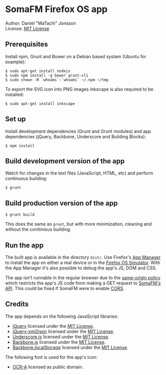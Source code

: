 # SomaFM Firefox OS app

Author: Daniel "MaTachi" Jonsson  
License: [MIT License](LICENSE.md)

## Prerequisites

Install npm, Grunt and Bower on a Debian based system (Ubuntu for example):

    $ sudo apt-get install nodejs
    $ sudo npm install -g bower grunt-cli
    $ sudo chown -R `whoami`:`whoami` ~/.npm ~/tmp

To export the SVG icon into PNG images Inkscape is also required to be
installed:

    $ sudo apt-get install inkscape

## Set up

Install development dependencies (Grunt and Grunt modules) and app dependencies
(jQuery, Backbone, Underscore and Building Blocks):

    $ npm install

## Build development version of the app

Watch for changes in the text files (JavaScript, HTML, etc) and perform
continuous building:

    $ grunt

## Build production version of the app

    $ grunt build

This does the same as `grunt`, but with more minimization, cleaning and without
the conitinious building.

## Run the app

The built app is available in the directory `dist/`. Use Firefox's [App
Manager](https://developer.mozilla.org/en-US/Firefox_OS/Using_the_App_Manager)
to install the app on either a real device or in the [Firefox OS
Simulator](https://ftp.mozilla.org/pub/mozilla.org/labs/fxos-simulator/).
With the App Manager it's also possible to debug the app's JS, DOM and CSS.

The app isn't runnable in the regular browser due to the [same-origin
policy](https://developer.mozilla.org/en-US/docs/Web/Security/Same-origin_policy)
which restricts the app's JS code from making a GET request to [SomaFM's
API](http://somafm.com/channels.xml). This could be fixed if SomaFM were to
enable
[CORS](https://developer.mozilla.org/en-US/docs/Web/HTTP/Access_control_CORS).

## Credits

The app depends on the following JavaScript libraries:

* [jQuery](http://jquery.com/) licensed under the [MIT
  License](https://jquery.org/license/).
* [jQuery-xml2json](https://github.com/sergeyt/jQuery-xml2json) licensed under
  the [MIT
  License](https://github.com/sergeyt/jQuery-xml2json/blob/master/package.json).
* [Underscore.js](http://underscorejs.org/) licensed under the [MIT
  License](https://github.com/jashkenas/underscore/blob/master/LICENSE).
* [Backbone.js](http://backbonejs.org/) licensed under the [MIT
  License](https://github.com/jashkenas/backbone/blob/master/LICENSE).
* [Backbone.localStorage](http://documentup.com/jeromegn/backbone.localStorage)
  licensed under the [MIT
  License](http://documentup.com/jeromegn/backbone.localStorage#license).

The following font is used for the app's icon:

* [OCR-A](http://sourceforge.net/projects/ocr-a-font/) licensed as public
  domain.
